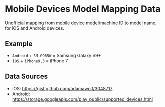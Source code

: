 # Mobile Devices Model Mapping Data
Unofficial mapping from mobile device model/machine ID to model name, for iOS and Android devices.

## Example
- `Android` + `SM-G965W` = Samsung Galaxy S9+
- `iOS` + `iPhone9,3` = iPhone 7

## Data Sources
- iOS: https://gist.github.com/adamawolf/3048717
- Android: https://storage.googleapis.com/play_public/supported_devices.html
